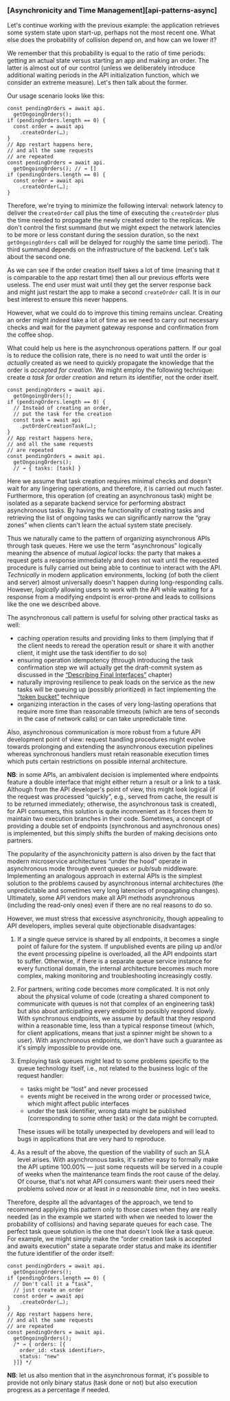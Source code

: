 ### [Asynchronicity and Time Management][api-patterns-async]

Let's continue working with the previous example: the application retrieves some system state upon start-up, perhaps not the most recent one. What else does the probability of collision depend on, and how can we lower it?

We remember that this probability is equal to the ratio of time periods: getting an actual state versus starting an app and making an order. The latter is almost out of our control (unless we deliberately introduce additional waiting periods in the API initialization function, which we consider an extreme measure). Let's then talk about the former.

Our usage scenario looks like this:

```
const pendingOrders = await api.
  getOngoingOrders();
if (pendingOrders.length == 0) {
  const order = await api
    .createOrder(…);
}
// App restart happens here,
// and all the same requests
// are repeated
const pendingOrders = await api.
  getOngoingOrders(); // → []
if (pendingOrders.length == 0) {
  const order = await api
    .createOrder(…);
}
```

Therefore, we're trying to minimize the following interval: network latency to deliver the `createOrder` call plus the time of executing the `createOrder` plus the time needed to propagate the newly created order to the replicas. We don't control the first summand (but we might expect the network latencies to be more or less constant during the session duration, so the next `getOngoingOrders` call will be delayed for roughly the same time period). The third summand depends on the infrastructure of the backend. Let's talk about the second one.

As we can see if the order creation itself takes a lot of time (meaning that it is comparable to the app restart time) then all our previous efforts were useless. The end user must wait until they get the server response back and might just restart the app to make a second `createOrder` call. It is in our best interest to ensure this never happens.

However, what we could do to improve this timing remains unclear. Creating an order might *indeed* take a lot of time as we need to carry out necessary checks and wait for the payment gateway response and confirmation from the coffee shop.

What could help us here is the asynchronous operations pattern. If our goal is to reduce the collision rate, there is no need to wait until the order is *actually* created as we need to quickly propagate the knowledge that the order is *accepted for creation*. We might employ the following technique: create *a task for order creation* and return its identifier, not the order itself.

```
const pendingOrders = await api.
  getOngoingOrders();
if (pendingOrders.length == 0) {
  // Instead of creating an order,
  // put the task for the creation
  const task = await api
    .putOrderCreationTask(…);
}
// App restart happens here,
// and all the same requests
// are repeated
const pendingOrders = await api.
  getOngoingOrders(); 
  // → { tasks: [task] }
```

Here we assume that task creation requires minimal checks and doesn't wait for any lingering operations, and therefore, it is carried out much faster. Furthermore, this operation (of creating an asynchronous task) might be isolated as a separate backend service for performing abstract asynchronous tasks. By having the functionality of creating tasks and retrieving the list of ongoing tasks we can significantly narrow the “gray zones” when clients can't learn the actual system state precisely.

Thus we naturally came to the pattern of organizing asynchronous APIs through task queues. Here we use the term “asynchronous” logically meaning the absence of mutual *logical* locks: the party that makes a request gets a response immediately and does not wait until the requested procedure is fully carried out being able to continue to interact with the API. *Technically* in modern application environments, locking (of both the client and server) almost universally doesn't happen during long-responding calls. However, *logically* allowing users to work with the API while waiting for a response from a modifying endpoint is error-prone and leads to collisions like the one we described above.

The asynchronous call pattern is useful for solving other practical tasks as well:
  * caching operation results and providing links to them (implying that if the client needs to reread the operation result or share it with another client, it might use the task identifier to do so)
  * ensuring operation idempotency (through introducing the task confirmation step we will actually get the draft-commit system as discussed in the [“Describing Final Interfaces”](#api-design-describing-interfaces) chapter)
  * naturally improving resilience to peak loads on the service as the new tasks will be queuing up (possibly prioritized) in fact implementing the [“token bucket”](https://en.wikipedia.org/wiki/Token_bucket) technique
  * organizing interaction in the cases of very long-lasting operations that require more time than reasonable timeouts (which are tens of seconds in the case of network calls) or can take unpredictable time.

Also, asynchronous communication is more robust from a future API development point of view: request handling procedures might evolve towards prolonging and extending the asynchronous execution pipelines whereas synchronous handlers must retain reasonable execution times which puts certain restrictions on possible internal architecture.

**NB**: in some APIs, an ambivalent decision is implemented where endpoints feature a double interface that might either return a result or a link to a task. Although from the API developer's point of view, this might look logical (if the request was processed “quickly”, e.g., served from cache, the result is to be returned immediately; otherwise, the asynchronous task is created), for API consumers, this solution is quite inconvenient as it forces them to maintain two execution branches in their code. Sometimes, a concept of providing a double set of endpoints (synchronous and asynchronous ones) is implemented, but this simply shifts the burden of making decisions onto partners.

The popularity of the asynchronicity pattern is also driven by the fact that modern microservice architectures “under the hood” operate in asynchronous mode through event queues or pub/sub middleware. Implementing an analogous approach in external APIs is the simplest solution to the problems caused by asynchronous internal architectures (the unpredictable and sometimes very long latencies of propagating changes). Ultimately, some API vendors make all API methods asynchronous (including the read-only ones) even if there are no real reasons to do so.

However, we must stress that excessive asynchronicity, though appealing to API developers, implies several quite objectionable disadvantages:

  1. If a single queue service is shared by all endpoints, it becomes a single point of failure for the system. If unpublished events are piling up and/or the event processing pipeline is overloaded, all the API endpoints start to suffer. Otherwise, if there is a separate queue service instance for every functional domain, the internal architecture becomes much more complex, making monitoring and troubleshooting increasingly costly.
  2. For partners, writing code becomes more complicated. It is not only about the physical volume of code (creating a shared component to communicate with queues is not that complex of an engineering task) but also about anticipating every endpoint to possibly respond slowly. With synchronous endpoints, we assume by default that they respond within a reasonable time, less than a typical response timeout (which, for client applications, means that just a spinner might be shown to a user). With asynchronous endpoints, we don't have such a guarantee as it's simply impossible to provide one.
  3. Employing task queues might lead to some problems specific to the queue technology itself, i.e., not related to the business logic of the request handler:
      * tasks might be “lost” and never processed
      * events might be received in the wrong order or processed twice, which might affect public interfaces
      * under the task identifier, wrong data might be published (corresponding to some other task) or the data might be corrupted.

      These issues will be totally unexpected by developers and will lead to bugs in applications that are very hard to reproduce.
  4. As a result of the above, the question of the viability of such an SLA level arises. With asynchronous tasks, it's rather easy to formally make the API uptime 100.00% — just some requests will be served in a couple of weeks when the maintenance team finds the root cause of the delay. Of course, that's not what API consumers want: their users need their problems solved *now* or at least *in a reasonable time*, not in two weeks.

Therefore, despite all the advantages of the approach, we tend to recommend applying this pattern only to those cases when they are really needed (as in the example we started with when we needed to lower the probability of collisions) and having separate queues for each case. The perfect task queue solution is the one that doesn't look like a task queue. For example, we might simply make the “order creation task is accepted and awaits execution” state a separate order status and make its identifier the future identifier of the order itself:

```
const pendingOrders = await api.
  getOngoingOrders();
if (pendingOrders.length == 0) {
  // Don't call it a “task”,
  // just create an order
  const order = await api
    .createOrder(…);
}
// App restart happens here,
// and all the same requests
// are repeated
const pendingOrders = await api.
  getOngoingOrders(); 
  /* → { orders: [{
    order_id: <task identifier>,
    status: "new"
  }]} */
```

**NB**: let us also mention that in the asynchronous format, it's possible to provide not only binary status (task done or not) but also execution progress as a percentage if needed.